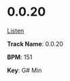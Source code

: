 # 0.0.20

[Listen](https://soundcloud.com/wrannaman/0201a)

**Track Name**: 0.0.20

**BPM**: 151

**Key**: G# Min
